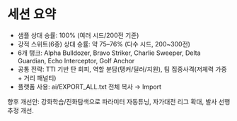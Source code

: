 # 세션 요약

- 샘플 상대 승률: 100% (여러 시드/200전 기준)
- 강적 스위트(6종) 상대 승률: 약 75–76% (다수 시드, 200~300전)
- 6개 탱크: Alpha Bulldozer, Bravo Striker, Charlie Sweeper, Delta Guardian, Echo Interceptor, Golf Anchor
- 공통 전략: TTI 기반 탄 회피, 역할 분담(탱커/딜러/지원), 팀 집중사격(저체력 가중 + 거리 패널티)
- 플랫폼 사용: ai/EXPORT_ALL.txt 전체 복사 → Import

향후 개선안: 강화학습/진화탐색으로 파라미터 자동튜닝, 자가대전 리그 확대, 발사 선행추정 개선.

